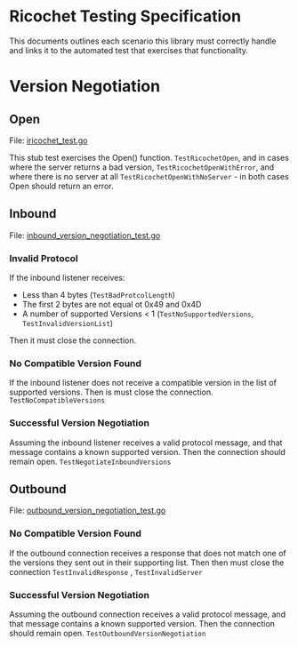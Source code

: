 # Ricochet Testing Specification

This documents outlines each scenario this library must correctly handle and
links it to the automated test that exercises that functionality.


# Version Negotiation

## Open

File: [iricochet_test.go](./ricochet_test.go)

This stub test exercises the Open() function. `TestRicochetOpen`, and in cases where the server returns a bad version, `TestRicochetOpenWithError`, and where there is no server at all `TestRicochetOpenWithNoServer` - in both cases Open should return an error.

## Inbound

File: [inbound_version_negotiation_test.go](./inbound_version_negotiation_test.go)

### Invalid Protocol

If the inbound listener receives:

* Less than 4 bytes (`TestBadProtcolLength`)
* The first 2 bytes are not equal ot 0x49 and 0x4D
* A number of supported Versions &lt; 1 (`TestNoSupportedVersions`, `TestInvalidVersionList`)

Then it must close the connection.

### No Compatible Version Found

If the inbound listener does not receive a compatible version in the list of
supported versions. Then is must close the connection. `TestNoCompatibleVersions`

### Successful Version Negotiation 

Assuming the inbound listener receives a valid protocol message, and that message
contains a known supported version. Then the connection should remain open. `TestNegotiateInboundVersions`

## Outbound

File: [outbound_version_negotiation_test.go](./outbound_version_negotiation_test.go)

### No Compatible Version Found

If the outbound connection receives a response that does not match one of the versions
they sent out in their supporting list. Then then must close the connection `TestInvalidResponse` , `TestInvalidServer`

### Successful Version Negotiation 

Assuming the outbound connection receives a valid protocol message, and that message
contains a known supported version. Then the connection should remain open. `TestOutboundVersionNegotiation`

